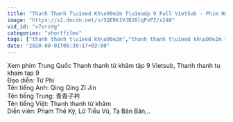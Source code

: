 ```yaml
---
title: "Thanh Thanh T\u1eed Kh\u00e2m T\u1eadp 9 Full VietSub - Phim Hoa Ng\u1eef"
image: "https://s1.dmcdn.net/v/SQERK1VJB28lqPvPZ/x240"
vid_id: "x7vrzdg"
categories: "shortfilms"
tags: ["thanh thanh t\u1eed kh\u00e2m","thanh thanh t\u1eed kh\u00e2m t\u1eadp 9","phim hoa ng\u1eef"]
date: "2020-09-01T05:30:17+03:00"
---
```

Xem phim Trung Quốc Thanh thanh tử khâm tập 9 Vietsub, Thanh thanh tu kham tap 9  <br>Đạo diễn: Từ Phi  <br>Tên tiếng Anh: Qing Qing Zi Jin  <br>Tên tiếng Trung: 青青子衿  <br>Tên tiếng Việt: Thanh thanh tử khâm  <br>Diễn viên: Phạm Thế Kỹ, Lữ Tiểu Vũ, Tạ Bân Bân,..  <br>
